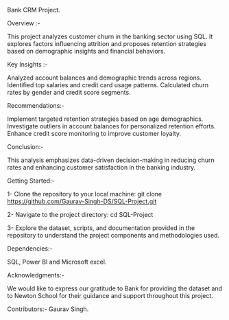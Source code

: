 Bank CRM Project.

Overview :-

This project analyzes customer churn in the banking sector using SQL. It explores factors influencing attrition and proposes retention strategies based on demographic insights and financial behaviors.

Key Insights :-

Analyzed account balances and demographic trends across regions.
Identified top salaries and credit card usage patterns.
Calculated churn rates by gender and credit score segments.

Recommendations:-

Implement targeted retention strategies based on age demographics.
Investigate outliers in account balances for personalized retention efforts.
Enhance credit score monitoring to improve customer loyalty.

Conclusion:-

This analysis emphasizes data-driven decision-making in reducing churn rates and enhancing customer satisfaction in the banking industry.

Getting Started:- 

1- Clone the repository to your local machine: git clone https://github.com/Gaurav-Singh-DS/SQL-Project.git

2- Navigate to the project directory: cd SQL-Project 
                  
3- Explore the dataset, scripts, and documentation provided in the repository to understand the project components and methodologies used.

Dependencies:- 

SQL, Power BI and Microsoft excel.

Acknowledgments:- 

We would like to express our gratitude to Bank for providing the dataset and to Newton School for their guidance and support throughout this project.

Contributors:- Gaurav Singh.
